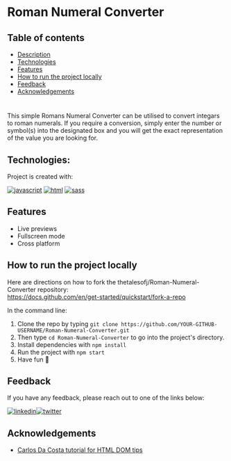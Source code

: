 
# Roman Numeral Converter


## Table of contents

* [Description](#description)
* [Technologies](#technologies)
* [Features](#features)
* [How to run the project locally](#how-to-run-the-project-locally)
* [Feedback](#feedback)
* [Acknowledgements](#acknowledgements)
#

This simple Romans Numeral Converter can be utilised to convert integars to roman numerals. 
If you require a conversion, simply enter the number or symbol(s) into the designated box and you will get the 
exact representation of the value you are looking for.
## Technologies:
Project is created with:

[![javascript](https://img.shields.io/badge/javascript-F7DF1E?style=for-the-badge&logo=javascript&logoColor=white)](https://github.com/search?q=user%3Athetalesofj+language%3Ajavascript)
[![html](https://img.shields.io/badge/html-E34F26?style=for-the-badge&logo=html5&logoColor=white)](https://github.com/search?q=user%3Athetalesofj+language%3Ahtml)
[![sass](https://img.shields.io/badge/sass-8034A9?style=for-the-badge&logo=sass&logoColor=white)](https://github.com/search?q=user%3Athetalesofj+language%3Ascss)
## Features

- Live previews
- Fullscreen mode
- Cross platform


## How to run the project locally

Here are directions on how to fork the thetalesofj/Roman-Numeral-Converter repository:
<br>
https://docs.github.com/en/get-started/quickstart/fork-a-repo

In the command line:

1. Clone the repo by typing `git clone https://github.com/YOUR-GITHUB-USERNAME/Roman-Numeral-Converter.git`
2. Then type `cd Roman-Numeral-Converter` to go into the project's directory.
3. Install dependencies with `npm install`
4. Run the project with `npm start`
5. Have fun 🚀
## Feedback

If you have any feedback, please reach out to one of the links below:

[![linkedin](https://img.shields.io/badge/linkedin-0A66C2?style=for-the-badge&logo=linkedin&logoColor=white)](https://www.linkedin.com/in/jeremiah-haastrup/)[![twitter](https://img.shields.io/badge/twitter-1DA1F2?style=for-the-badge&logo=twitter&logoColor=white)](https://twitter.com/thetalesofj)

## Acknowledgements

 - [Carlos Da Costa tutorial for HTML DOM tips](https://calolocosta.medium.com/create-a-roman-numerals-converter-in-javascript-a82fda6b7a60)



